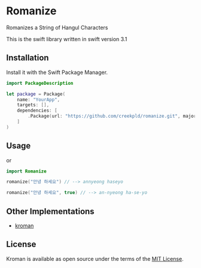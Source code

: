 # Romanize

Romanizes a String of Hangul Characters

This is the swift library written in swift version 3.1

## Installation

Install it with the Swift Package Manager.

``` swift
import PackageDescription

let package = Package(
    name: "YourApp",
    targets: [],
    dependencies: [
        .Package(url: "https://github.com/creekpld/romanize.git", majorVersion: 1)
    ]
)
```

## Usage

or
``` swift
import Romanize

romanize("안녕 하세요") // --> annyeong haseyo
```

``` swift
romanize("안녕 하세요", true) // --> an-nyeong ha-se-yo
```

## Other Implementations

- [kroman](https://github.com/cheunghy/kroman)

## License

Kroman is available as open source under the terms of the [MIT License](http://opensource.org/licenses/MIT).